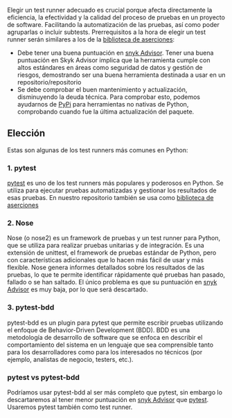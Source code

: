Elegir un test runner adecuado es crucial porque afecta directamente la eficiencia, la efectividad y la calidad del proceso de pruebas en un proyecto de software. Facilitando la automatización de las pruebas, así como poder agruparlas o incluir subtests.
Prerrequisitos a la hora de elegir un test runner serán similares a los de la [biblioteca de aserciones](./biblioteca_aserciones.md):
* Debe tener una buena puntuación en [snyk Advisor](https://snyk.io/advisor/). Tener una buena puntuación en Skyk Advisor implica que la herramienta cumple con altos estándares en áreas como seguridad de datos y gestión de riesgos, demostrando ser una buena herramienta destinada a usar en un repositorio/repositorio
* Se debe comprobar el buen mantenimiento y actualización, disminuyendo la deuda técnica. Para comprobar esto, podemos ayudarnos de [PyPi](https://pypi.org/) para herramientas no nativas de Python, comprobando cuando fue la última actualización del paquete.

## Elección
Estas son algunas de los test runners más comunes en Python:
### 1. pytest
[pytest](https://github.com/pytest-dev/pytest) es uno de los test runners más populares y poderosos en Python. Se utiliza para ejecutar pruebas automatizadas y gestionar los resultados de esas pruebas. En nuestro repositorio también se usa como [biblioteca de aserciones](./biblioteca_aserciones.md)

### 2. Nose
Nose (o nose2) es un framework de pruebas y un test runner para Python, que se utiliza para realizar pruebas unitarias y de integración. Es una extensión de unittest, el framework de pruebas estándar de Python, pero con características adicionales que lo hacen más fácil de usar y más flexible.
Nose genera informes detallados sobre los resultados de las pruebas, lo que te permite identificar rápidamente qué pruebas han pasado, fallado o se han saltado.
El único problema es que su puntuación en [snyk Advisor](https://snyk.io/advisor/python/nose) es muy baja, por lo que será descartado.
### 3. pytest-bdd
pytest-bdd es un plugin para pytest que permite escribir pruebas utilizando el enfoque de Behavior-Driven Development (BDD). BDD es una metodología de desarrollo de software que se enfoca en describir el comportamiento del sistema en un lenguaje que sea comprensible tanto para los desarrolladores como para los interesados no técnicos (por ejemplo, analistas de negocio, testers, etc.).

### pytest vs pytest-bdd
Podríamos usar pytest-bdd al ser más completo que pytest, sin embargo lo descartaremos al tener menor puntuación en [snyk Advisor](https://snyk.io/advisor/python/pytest-bdd) que [pytest](https://snyk.io/advisor/python/pytest). Usaremos pytest también como test runner.
